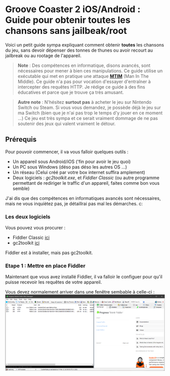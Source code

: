 # Groove Coaster 2 iOS/Android : Guide pour obtenir toutes les chansons sans jailbeak/root

Voici un petit guide sympa expliquant comment obtenir **toutes** les chansons du jeu,
sans devoir dépenser des tonnes de thunes ou avoir recourt au jailbreak ou au rootage de l'appareil.

 > **Note** : Des compétences en informatique, disons avancés, sont nécessaires pour mener à bien ces manipulations.
 > Ce guide utilise un exécutable qui met en pratique une attaque [**MTIM**](https://fr.wikipedia.org/wiki/Attaque_de_l%27homme_du_milieu) (Man In The Middle).
 > Ce guide n'a pas pour vocation d'essayer d'entraîner à intercepter des requêtes HTTP. Je rédige ce guide
 > à des fins éducatives et parce que je trouve ça très amusant.
 
 > **Autre note** : N'hésitez **surtout pas** à acheter le jeu sur Nintendo Switch ou Steam. Si vous vous demandez,
 > je possède déjà le jeu sur ma Switch (bien que je n'ai pas trop le temps d'y jouer en ce moment ...)
 > Ce jeu est très sympa et ce serait vraiment dommage de ne pas soutenir des jeux qui valent vraiment le détour.
 
## Prérequis

Pour pouvoir commencer, il va vous falloir quelques outils :

 * Un appareil sous Android/iOS ('fin pour avoir le jeu quoi)
 * Un PC sous Windows (déso pas déso les autres OS ...) 
 * Un réseau (Celui créé par votre box internet suffira amplement)
 * Deux logiciels : *gc2toolkit.exe*, et *Fiddler Classic* (ou autre programme permettant de rediriger le traffic d'un appareil, faites comme bon vous semble)
 
 J'ai dis que des compétences en informatiques avancés sont nécessaires, mais ne vous inquiètez pas, je détaillrai pas mal les démarches. c:
 
### Les deux logiciels
Vous pouvez vous procurer :
 * Fiddler Classic [ici](https://www.telerik.com/download/fiddler)
 * gc2toolkit [ici](https://mega.nz/file/4PoQHSDS#6RrDxSdPxW6tj5Fpyijb3Na5KsUElFsFW5sUN0bltKk)
 
Fiddler est à installer, mais pas gc2toolkit.

### Etape 1 : Mettre en place Fiddler
Maintenant que vous avez installé Fiddler, il va falloir le configuer pour qu'il puisse recevoir les requêtes de votre appareil.

Vous devez normalement arriver dans une fenêtre sembable à celle-ci :
![étape-1](images/step1.png)
 
 
 
 
